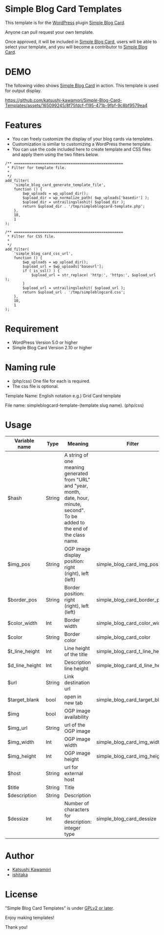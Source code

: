 # Simple Blog Card Templates

This template is for the [WordPress](https://wordpress.org/) plugin [Simple Blog Card](https://wordpress.org/plugins/simple-blog-card/).

Anyone can pull request your own template.

Once approved, it will be included in [Simple Blog Card](https://wordpress.org/plugins/simple-blog-card/), users will be able to select your template, and you will become a contributor to [Simple Blog Card](https://wordpress.org/plugins/simple-blog-card/).

# DEMO

The following video shows [Simple Blog Card](https://wordpress.org/plugins/simple-blog-card/) in action. This template is used for output display.

https://github.com/katsushi-kawamori/Simple-Blog-Card-Templates/assets/165099245/8f75fdcf-f195-471b-9fbf-9c8bf9579ea4

# Features
* You can freely customize the display of your blog cards via templates.
* Customization is similar to customizing a WordPress theme template.
* You can use the code included here to create template and CSS files and apply them using the two filters below.
```
/** ==================================================
 * Filter for template file.
 *
 */
add_filter(
    'simple_blog_card_generate_template_file',
    function () {
        $wp_uploads = wp_upload_dir();
        $upload_dir = wp_normalize_path( $wp_uploads['basedir'] );
        $upload_dir = untrailingslashit( $upload_dir );
        return $upload_dir . '/tmp/simpleblogcard-template.php';
    },
    10,
    1
);

/** ==================================================
 * Filter for CSS file.
 *
 */
add_filter(
    'simple_blog_card_css_url',
    function () {
        $wp_uploads = wp_upload_dir();
        $upload_url = $wp_uploads['baseurl'];
        if ( is_ssl() ) {
            $upload_url = str_replace( 'http:', 'https:', $upload_url );
        }
        $upload_url = untrailingslashit( $upload_url );
        return $upload_url . '/tmp/simpleblogcard.css';
    },
    10,
    1
);
```

# Requirement

* WordPress Version 5.0 or higher
* Simple Blog Card Version 2.10 or higher

# Naming rule

* (php/css) One file for each is required.
* The css file is optional.

Template Name:
English notation
e.g.) Grid Card template

File name:
simpleblogcard-template-(template slug name). (php/css)

# Usage

| Variable name | Type | Meaning | Filter |
| --- | --- | --- | --- |
| $hash | String | A string of one meaning generated from "URL" and "year, month, date, hour, minute, second". To be added to the end of the class name. |  |
| $img_pos | String | OGP image display position: right (right), left (left) | simple_blog_card_img_pos |
| $border_pos | String | Border position: right (right), left (left) | simple_blog_card_border_pos |
| $color_width | Int | Border width | simple_blog_card_color_width |
| $color | String | Border color | simple_blog_card_color |
| $t_line_height | Int | Line height of the title | simple_blog_card_t_line_height |
| $d_line_height | Int | Description line height | simple_blog_card_d_line_height |
| $url | String | Link destination url |  |
| $target_blank | bool | open in new tab | simple_blog_card_target_blank |
| $img | bool | OGP image availability |  |
| $img_url | String | url of the OGP image |  |
| $img_width | Int | OGP image width | simple_blog_card_img_width |
| $img_height | Int | OGP image height | simple_blog_card_img_height |
| $host | String | url for external host |  |
| $title | String | Title |  |
| $description | String | Description |  |
| $dessize | Int | Number of characters for description: integer type | simple_blog_card_dessize |

# Author

* [Katsushi Kawamori](https://profiles.wordpress.org/katsushi-kawamori/)
* [ishitaka](https://profiles.wordpress.org/ishitaka/)

# License

"Simple Blog Card Templates" is under [GPLv2 or later](https://www.gnu.org/licenses/old-licenses/gpl-2.0.en.html).

Enjoy making templates!

Thank you!
